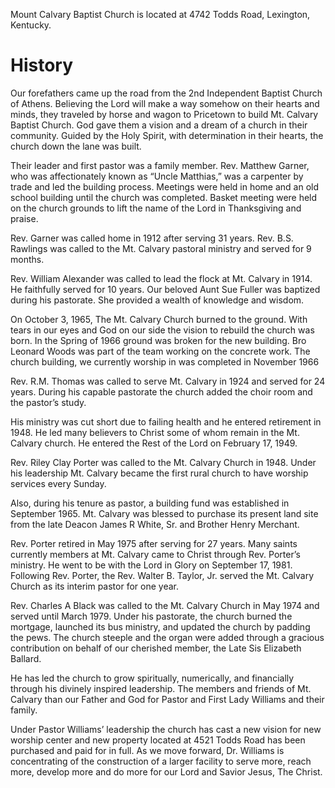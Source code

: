 Mount Calvary Baptist Church is located at 4742 Todds Road, Lexington, Kentucky. 

# History
Our forefathers came up the road from the 2nd Independent Baptist Church of Athens. Believing the Lord will make a way somehow on their hearts and minds, they traveled by horse and wagon to Pricetown to build Mt. Calvary Baptist Church. God gave them a vision and a dream of a church in their community. Guided by the Holy Spirit, with determination in their hearts, the church down the lane was built.

Their leader and first pastor was a family member.  Rev. Matthew Garner, who was affectionately known as “Uncle Matthias,” was a carpenter by trade and led the building process.  Meetings were held in home and an old school building until the church was completed.  Basket meeting were held on the church grounds to lift the name of the Lord in Thanksgiving and praise.
 
Rev. Garner was called home in 1912 after serving 31 years.  Rev. B.S. Rawlings was called to the Mt. Calvary pastoral ministry and served for 9 months.

Rev. William Alexander was called to lead the flock at Mt. Calvary in 1914. He faithfully served for 10 years. Our beloved Aunt Sue Fuller was baptized during his pastorate.  She provided a wealth of knowledge and wisdom.

On October 3, 1965, The Mt. Calvary Church burned to the ground.  With tears in our eyes and God on our side the vision to rebuild the church was born.  In the Spring of 1966 ground was broken for the new building. Bro Leonard Woods was part of the team working on the concrete work. The church building, we currently worship in was completed in November 1966

Rev. R.M. Thomas was called to serve Mt. Calvary in 1924 and served for 24 years. During his capable pastorate the church added the choir room and the pastor’s study.
 
His ministry was cut short due to failing health and he entered retirement in 1948.  He led many believers to Christ some of whom remain in the Mt. Calvary church.  He entered the Rest of the Lord on February 17, 1949.

Rev. Riley Clay Porter was called to the Mt. Calvary Church in 1948. Under his leadership Mt. Calvary became the first rural church to have worship services every Sunday.
 
Also, during his tenure as pastor, a building fund was established in September 1965. Mt. Calvary was blessed to purchase its present land site from the late Deacon James R White, Sr. and Brother Henry Merchant.
 
Rev. Porter retired in May 1975 after serving for 27 years. Many saints currently members at Mt. Calvary came to Christ through Rev. Porter’s ministry.  He went to be with the Lord in Glory on September 17, 1981. Following Rev. Porter, the Rev. Walter B. Taylor, Jr. served the Mt. Calvary Church as its interim pastor for one year.

Rev. Charles A Black was called to the Mt. Calvary Church in May 1974 and served until March 1979.  Under his pastorate, the church burned the mortgage, launched its bus ministry, and updated the church by padding the pews.  The church steeple and the organ were added through a gracious contribution on behalf of our cherished member, the Late Sis Elizabeth Ballard.

He has led the church to grow spiritually, numerically, and financially through his divinely inspired leadership.  The members and friends of Mt. Calvary than our Father and God for Pastor and First Lady Williams and their family.
 
Under Pastor Williams’ leadership the church has cast a new vision for new worship center and new property located at 4521 Todds Road has been purchased and paid for in full.  As we move forward, Dr. Williams is concentrating of the construction of a larger facility to serve more, reach more, develop more and do more for our Lord and Savior Jesus, The Christ.
